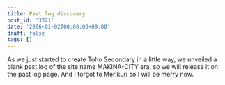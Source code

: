 ```yaml
---
title: Past log discovery
post_id: '3371'
date: '2006-01-02T00:00:00+09:00'
draft: false
tags: []
---
```


As we just started to create Toho Secondary in a little way, we unveiled a blank past log of the site name MAKINA-CITY era, so we will release it on the past log page. And I forgot to Merikuri so I will be merry now.